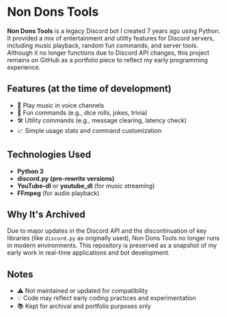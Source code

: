 # Non Dons Tools

**Non Dons Tools** is a legacy Discord bot I created 7 years ago using Python. It provided a mix of entertainment and utility features for Discord servers, including music playback, random fun commands, and server tools. Although it no longer functions due to Discord API changes, this project remains on GitHub as a portfolio piece to reflect my early programming experience.

## Features (at the time of development)

- 🎵 Play music in voice channels  
- 🎲 Fun commands (e.g., dice rolls, jokes, trivia)  
- 🛠️ Utility commands (e.g., message clearing, latency check)  
- 📈 Simple usage stats and command customization  

## Technologies Used

- **Python 3**  
- **discord.py (pre-rewrite versions)**  
- **YouTube-dl** or **youtube_dl** (for music streaming)  
- **FFmpeg** (for audio playback)  

## Why It's Archived

Due to major updates in the Discord API and the discontinuation of key libraries (like `discord.py` as originally used), Non Dons Tools no longer runs in modern environments. This repository is preserved as a snapshot of my early work in real-time applications and bot development.

## Notes

- ⚠️ Not maintained or updated for compatibility  
- 💡 Code may reflect early coding practices and experimentation  
- 📚 Kept for archival and portfolio purposes only  
